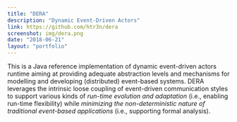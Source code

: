 ```yaml
---
title: "DERA"
description: "Dynamic Event-Driven Actors"
link: https://github.com/htr3n/dera
screenshot: img/dera.png
date: "2018-06-21"
layout: "portfolio"
---
```


This is a Java reference implementation of dynamic event-driven actors runtime aiming at providing adequate abstraction levels and mechanisms for modelling and developing (distributed) event-based systems. DERA leverages the intrinsic loose coupling of event-driven communication styles to support various kinds of _run-time evolution and adaptation_ (i.e., enabling run-time flexibility) while _minimizing the non-deterministic nature of traditional event-based applications_ (i.e., supporting formal analysis).
